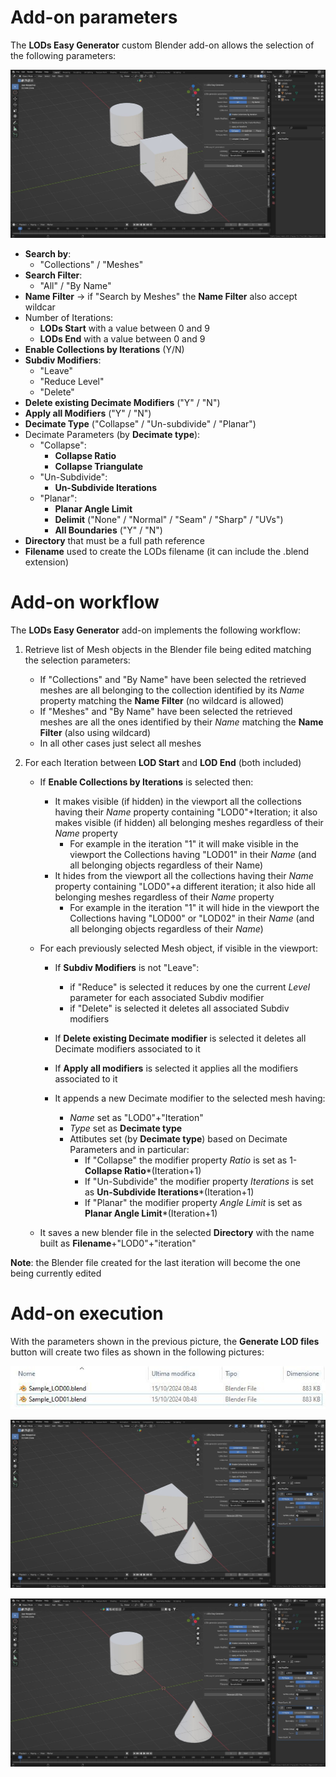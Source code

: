 # Add-on parameters

The **LODs Easy Generator** custom Blender add-on allows the selection of the following parameters:

![Parameters](./images/Parameters.jpg)

- **Search by**:
  - "Collections" / "Meshes"
- **Search Filter**:
  - "All" / "By Name"
- **Name Filter** -> if "Search by Meshes" the **Name Filter** also accept wildcar
- Number of Iterations:
  - **LODs Start** with a value between 0 and 9
  - **LODs End** with a value between 0 and 9
- **Enable Collections by Iterations** (Y/N)
- **Subdiv Modifiers**:
  - "Leave"
  - "Reduce Level"
  - "Delete"
- **Delete existing Decimate Modifiers** ("Y" / "N")
- **Apply all Modifiers** ("Y" / "N")
- **Decimate Type** ("Collapse" / "Un-subdivide" / "Planar")
- Decimate Parameters (by **Decimate type**):
  - "Collapse":
    - **Collapse Ratio**
    - **Collapse Triangulate**
  - "Un-Subdivide":
    - **Un-Subdivide Iterations**
  - "Planar":
    - **Planar Angle Limit** 
    - **Delimit** ("None" / "Normal" / "Seam" / "Sharp" / "UVs")
    - **All Boundaries** ("Y" / "N")
- **Directory** that must be a full path reference
- **Filename** used to create the LODs filename (it can include the .blend extension)

# Add-on workflow
The **LODs Easy Generator** add-on implements the following workflow:
1. Retrieve list of Mesh objects in the Blender file being edited matching the selection parameters:
   - If "Collections" and "By Name" have been selected the retrieved meshes are all belonging to the collection identified by its _Name_ property matching the **Name Filter** (no wildcard is allowed)
   - If "Meshes" and "By Name" have been selected the retrieved meshes are all the ones identified by their _Name_ matching the **Name Filter** (also using wildcard)
   - In all other cases just select all meshes

2. For each Iteration between **LOD Start** and **LOD End** (both included)
    - If **Enable Collections by Iterations** is selected then:
      - It makes visible (if hidden) in the viewport all the collections having their _Name_ property containing "LOD0"+Iteration; it also makes visible (if hidden) all belonging meshes regardless of their _Name_ property
        - For example in the iteration "1" it will make visible in the viewport the Collections having "LOD01" in their _Name_ (and all belonging objects regardless of their Name)  
      - It hides from the viewport all the collections having their _Name_ property containing "LOD0"+a different iteration; it also hide all belonging meshes regardless of their _Name_ property
        - For example in the iteration "1" it will hide in the viewport the Collections having "LOD00" or "LOD02" in their _Name_ (and all belonging objects regardless of their _Name_)

    - For each previously selected Mesh object, if visible in the viewport:
      - If **Subdiv Modifiers** is not "Leave":
        - if "Reduce" is selected it reduces by one the current _Level_ parameter for each associated Subdiv modifier
        - if "Delete" is selected it deletes all associated Subdiv modifiers

      - If **Delete existing Decimate modifier** is selected it deletes all Decimate modifiers associated to it

      - If **Apply all modifiers** is selected it applies all the modifiers associated to it

      - It appends a new Decimate modifier to the selected mesh having:
        - _Name_ set as "LOD0"+"Iteration"
        - _Type_ set as **Decimate type**
        - Attibutes set (by **Decimate type**) based on Decimate Parameters and in particular:
           - If "Collapse" the modifier property _Ratio_ is set as 1-**Collapse Ratio***(Iteration+1)
           - If "Un-Subdivide" the modifier property _Iterations_ is set as **Un-Subdivide Iterations***(Iteration+1)
           - If "Planar" the modifier property _Angle Limit_ is set as **Planar Angle Limit***(Iteration+1)

    - It saves a new blender file in the selected **Directory** with the name built as **Filename**+"LOD0"+"iteration"

**Note**: the Blender file created for the last iteration will become the one being currently edited

# Add-on execution
With the parameters shown in the previous picture, the **Generate LOD files** button will create two files as shown in the following pictures:

![LODSfiles](./images/LODs_files.jpg)

![LODsIteration0](./images/LODs_Iteration_0.jpg)

![LODsIteration1](./images/LODs_Iteration_1.jpg)
